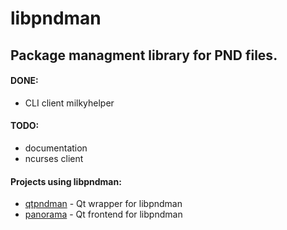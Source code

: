 libpndman
=========

Package managment library for PND files.
----------------------------------------

#### DONE:
*  CLI client milkyhelper

#### TODO:
*  documentation
*  ncurses client

#### Projects using libpndman:
*  [qtpndman][] - Qt wrapper for libpndman
*  [panorama][] - Qt frontend for libpndman

[panorama]: https://github.com/bzar/panorama
[qtpndman]: https://github.com/bzar/qtpndman
